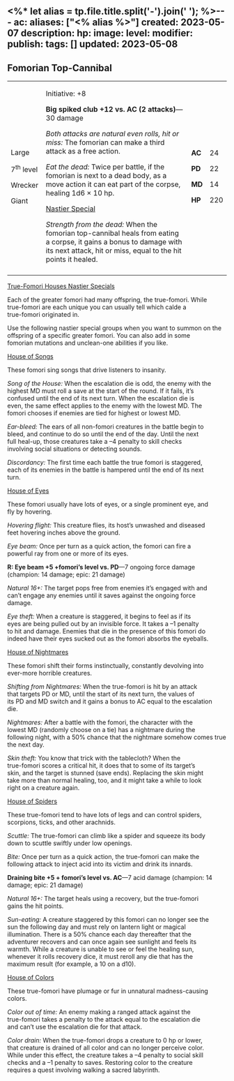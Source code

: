 <%* let alias = tp.file.title.split('-').join(' '); %>---
ac: 
aliases: ["<% alias %>"]
created: 2023-05-07
description: 
hp: 
image: 
level: 
modifier: 
publish: 
tags: []
updated: 2023-05-08
---

## Fomorian Top-Cannibal

<table>
<colgroup>
<col style="width: 16%" />
<col style="width: 71%" />
<col style="width: 5%" />
<col style="width: 6%" />
</colgroup>
<tbody>
<tr class="odd">
<td><p>Large</p>
<p>7<sup>th</sup> level</p>
<p>Wrecker</p>
<p>Giant</p></td>
<td><p>Initiative: +8</p>
<p><strong>Big spiked club +12 vs. AC (2 attacks)</strong>—30 damage</p>
<p><em>Both attacks are natural even rolls, hit or miss:</em> The
fomorian can make a third attack as a free action.</p>
<p><em>Eat the dead:</em> Twice per battle, if the fomorian is next to a
dead body, as a move action it can eat part of the corpse, healing 1d6 ×
10 hp.</p>
<p><u>Nastier Special</u></p>
<p><em>Strength from the dead:</em> When the fomorian top-cannibal heals
from eating a corpse, it gains a bonus to damage with its next attack,
hit or miss, equal to the hit points it healed.</p></td>
<td><p><strong>AC</strong></p>
<p><strong>PD</strong></p>
<p><strong>MD</strong></p>
<p><strong>HP</strong></p></td>
<td><p>24</p>
<p>22</p>
<p>14</p>
<p>220</p></td>
</tr>
<tr class="even">
<td></td>
<td></td>
<td></td>
<td></td>
</tr>
</tbody>
</table>

<u>True-Fomori Houses Nastier Specials</u>

Each of the greater fomori had many offspring, the true-fomori. While  
true-fomori are each unique you can usually tell which calde a  
true-fomori originated in.

Use the following nastier special groups when you want to summon on the  
offspring of a specific greater fomori. You can also add in some  
fomorian mutations and unclean-one abilities if you like.

<u>House of Songs</u>

These fomori sing songs that drive listeners to insanity.

*Song of the House:* When the escalation die is odd, the enemy with the  
highest MD must roll a save at the start of the round. If it fails, it’s  
confused until the end of its next turn. When the escalation die is  
even, the same effect applies to the enemy with the lowest MD. The  
fomori chooses if enemies are tied for highest or lowest MD.

*Ear-bleed:* The ears of all non-fomori creatures in the battle begin to  
bleed, and continue to do so until the end of the day. Until the next  
full heal-up, those creatures take a –4 penalty to skill checks  
involving social situations or detecting sounds.

*Discordancy:* The first time each battle the true fomori is staggered,  
each of its enemies in the battle is hampered until the end of its next  
turn.

<u>House of Eyes</u>

These fomori usually have lots of eyes, or a single prominent eye, and  
fly by hovering.

*Hovering flight:* This creature flies, its host’s unwashed and diseased  
feet hovering inches above the ground.

*Eye beam:* Once per turn as a quick action, the fomori can fire a  
powerful ray from one or more of its eyes.

**R: Eye beam +5 +fomori’s level vs. PD**—7 ongoing force damage  
(champion: 14 damage; epic: 21 damage)

*Natural 16+:* The target pops free from enemies it’s engaged with and  
can’t engage any enemies until it saves against the ongoing force  
damage.

*Eye theft:* When a creature is staggered, it begins to feel as if its  
eyes are being pulled out by an invisible force. It takes a –1 penalty  
to hit and damage. Enemies that die in the presence of this fomori do  
indeed have their eyes sucked out as the fomori absorbs the eyeballs.

<u>House of Nightmares</u>

These fomori shift their forms instinctually, constantly devolving into  
ever-more horrible creatures.

*Shifting from Nightmares:* When the true-fomori is hit by an attack  
that targets PD or MD, until the start of its next turn, the values of  
its PD and MD switch and it gains a bonus to AC equal to the escalation  
die.

*Nightmares:* After a battle with the fomori, the character with the  
lowest MD (randomly choose on a tie) has a nightmare during the  
following night, with a 50% chance that the nightmare somehow comes true  
the next day.

*Skin theft:* You know that trick with the tablecloth? When the  
true-fomori scores a critical hit, it does that to some of its target’s  
skin, and the target is stunned (save ends). Replacing the skin might  
take more than normal healing, too, and it might take a while to look  
right on a creature again.

<u>House of Spiders</u>

These true-fomori tend to have lots of legs and can control spiders,  
scorpions, ticks, and other arachnids.

*Scuttle:* The true-fomori can climb like a spider and squeeze its body  
down to scuttle swiftly under low openings.

*Bite:* Once per turn as a quick action, the true-fomori can make the  
following attack to inject acid into its victim and drink its innards.

**Draining bite +5 + fomori’s level vs. AC**—7 acid damage (champion: 14  
damage; epic: 21 damage)

*Natural 16+:* The target heals using a recovery, but the true-fomori  
gains the hit points.

*Sun-eating:* A creature staggered by this fomori can no longer see the  
sun the following day and must rely on lantern light or magical  
illumination. There is a 50% chance each day thereafter that the  
adventurer recovers and can once again see sunlight and feels its  
warmth. While a creature is unable to see or feel the healing sun,  
whenever it rolls recovery dice, it must reroll any die that has the  
maximum result (for example, a 10 on a d10).

<u>House of Colors</u>

These true-fomori have plumage or fur in unnatural madness-causing  
colors.

*Color out of time:* An enemy making a ranged attack against the  
true-fomori takes a penalty to the attack equal to the escalation die  
and can’t use the escalation die for that attack.

*Color drain:* When the true-fomori drops a creature to 0 hp or lower,  
that creature is drained of all color and can no longer perceive color.  
While under this effect, the creature takes a –4 penalty to social skill  
checks and a –1 penalty to saves. Restoring color to the creature  
requires a quest involving walking a sacred labyrinth.
